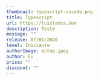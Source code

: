 ```yaml
---
thumbnail: typescript-vscode.png
title: Typescript
url: https://luislanca.dev
description: Teste
message: ""
release: 07/01/2020
level: Iniciante
authorImage: eutop.jpeg
author: Eu
price: ""
discount: ""
---
```


